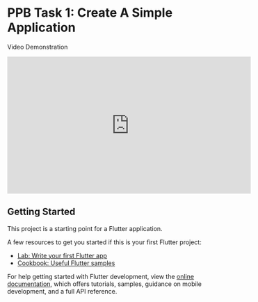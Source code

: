 # PPB Task 1: Create A Simple Application

Video Demonstration

<iframe width="560" height="315" src="https://www.youtube.com/embed/u_2zRfuoy5s" frameborder="0" allow="accelerometer; autoplay; encrypted-media; gyroscope; picture-in-picture" allowfullscreen></iframe>

## Getting Started

This project is a starting point for a Flutter application.

A few resources to get you started if this is your first Flutter project:

- [Lab: Write your first Flutter app](https://docs.flutter.dev/get-started/codelab)
- [Cookbook: Useful Flutter samples](https://docs.flutter.dev/cookbook)

For help getting started with Flutter development, view the
[online documentation](https://docs.flutter.dev/), which offers tutorials,
samples, guidance on mobile development, and a full API reference.
